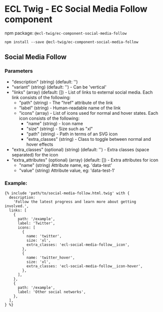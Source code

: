# ECL Twig - EC Social Media Follow component

npm package: `@ecl-twig/ec-component-social-media-follow`

```shell
npm install --save @ecl-twig/ec-component-social-media-follow
```

## Social Media Follow

### Parameters

- "description" (string) (default: '')
- "variant" (string) (default: '') - Can be 'vertical'
- "links" (array) (default: []) - List of links to external social media. Each link consists of the following:
  - "path" (string) - The "href" attribute of the link
  - "label" (string) - Human-readable name of the link
  - "icons" (array) - List of icons used for normal and hover states. Each icon consists of the following:
    - "name" (string) - Icon name
    - "size" (string) - Size such as "xl"
    - "path" (string) - Path in terms of an SVG icon
    - "extra_classes" (string) - Class to toggle between normal and hover effects
- "extra_classes" (optional) (string) (default: '') - Extra classes (space separated) for the icon
- "extra_attributes" (optional) (array) (default: []) - Extra attributes for icon
  - "name" (string) Attribute name, eg. 'data-test'
  - "value" (string) Attribute value, eg: 'data-test-1'

### Example:

<!-- prettier-ignore -->
```twig
{% include 'path/to/social-media-follow.html.twig' with {
  description:
    'Follow the latest progress and learn more about getting involved.',
  links: [
    {
      path: '/example',
      label: 'Twitter',
      icons: [
        {
          name: 'twitter',
          size: 'xl',
          extra_classes: 'ecl-social-media-follow__icon',
        },
        {
          name: 'twitter_hover',
          size: 'xl',
          extra_classes: 'ecl-social-media-follow__icon-hover',
        },
      ],
    },
    {
      path: '/example',
      label: 'Other social networks',
    },
  ],
} %}
```
